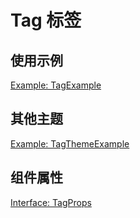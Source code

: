 # Tag 标签

## 使用示例

[Example: TagExample](./_example/TagExample.jsx)

## 其他主题

[Example: TagThemeExample](./_example/TagThemeExample.jsx)

## 组件属性

[Interface: TagProps](./Tag.tsx)
